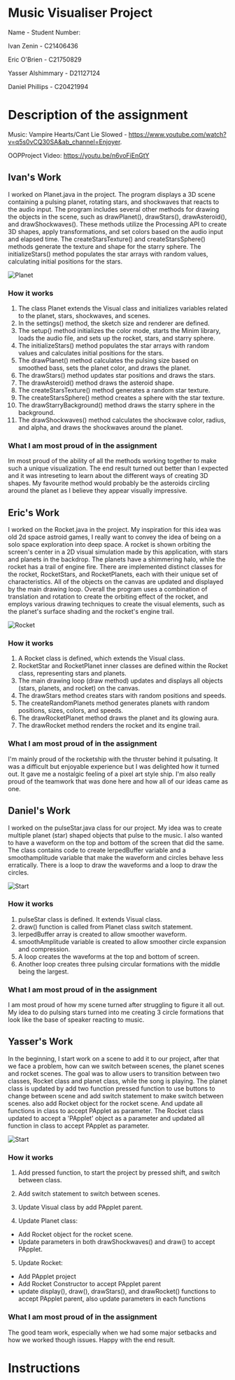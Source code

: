 # Music Visualiser Project

Name - Student Number:

Ivan Zenin - C21406436

Eric O'Brien - C21750829

Yasser Alshimmary - D21127124

Daniel Phillips - C20421994


# Description of the assignment

Music: Vampire Hearts/Cant Lie Slowed - https://www.youtube.com/watch?v=q5s0vCQ30SA&ab_channel=Enjoyer.

OOPProject Video: https://youtu.be/n6voFiEnGtY

## Ivan's Work
I worked on Planet.java in the project. The program displays a 3D scene containing a pulsing planet, rotating stars, and shockwaves that reacts to the audio input. The program includes several other methods for drawing the objects in the scene, such as drawPlanet(), drawStars(), drawAsteroid(), and drawShockwaves(). These methods utilize the Processing API to create 3D shapes, apply transformations, and set colors based on the audio input and elapsed time. The createStarsTexture() and createStarsSphere() methods generate the texture and shape for the starry sphere. The initializeStars() method populates the star arrays with random values, calculating initial positions for the stars.

![Planet](images/planet.png)

### How it works
1. The class Planet extends the Visual class and initializes variables related to the planet, stars, shockwaves, and scenes.
1. In the settings() method, the sketch size and renderer are defined.
1. The setup() method initializes the color mode, starts the Minim library, loads the audio file, and sets up the rocket, stars, and starry sphere.
1. The initializeStars() method populates the star arrays with random values and calculates initial positions for the stars.
1. The drawPlanet() method calculates the pulsing size based on smoothed bass, sets the planet color, and draws the planet.
1. The drawStars() method updates star positions and draws the stars.
1. The drawAsteroid() method draws the asteroid shape.
1. The createStarsTexture() method generates a random star texture.
1. The createStarsSphere() method creates a sphere with the star texture.
1. The drawStarryBackground() method draws the starry sphere in the background.
1. The drawShockwaves() method calculates the shockwave color, radius, and alpha, and draws the shockwaves around the planet.

### What I am most proud of in the assignment
Im most proud of the ability of all the methods working together to make such a unique visualization. The end result turned out better than I expected and it was intreseting to learn about the different ways of creating 3D shapes. My favourite method would probably be the asteroids circling around the planet as I believe they appear visually impressive. 

## Eric's Work
I worked on the Rocket.java in the project. My inspiration for this idea was old 2d space astroid games, I really want to convey the idea of being on a solo space exploration into deep space. A rocket is shown orbiting the screen's center in a 2D visual simulation made by this application, with stars and planets in the backdrop. The planets have a shimmering halo, while the rocket has a trail of engine fire. There are implemented distinct classes for the rocket, RocketStars, and RocketPlanets, each with their unique set of characteristics. All of the objects on the canvas are updated and displayed by the main drawing loop. Overall the program uses a combination of translation and rotation to create the orbiting effect of the rocket, and employs various drawing techniques to create the visual elements, such as the planet's surface shading and the rocket's engine trail.

![Rocket](images/Rocket.png)

### How it works
1) A Rocket class is defined, which extends the Visual class.
2) RocketStar and RocketPlanet inner classes are defined within the Rocket class, representing stars and planets.
3) The main drawing loop (draw method) updates and displays all objects (stars, planets, and rocket) on the canvas.
4) The drawStars method creates stars with random positions and speeds.
5) The createRandomPlanets method generates planets with random positions, sizes, colors, and speeds.
6) The drawRocketPlanet method draws the planet and its glowing aura.
7) The drawRocket method renders the rocket and its engine trail.

### What I am most proud of in the assignment
I'm mainly proud of the rocketship with the thruster behind it pulsating. It was a difficult but enjoyable experience but I was delighted how it turned out. It gave me a nostalgic feeling of a pixel art style ship. I'm also really proud of the teamwork that was done here and how all of our ideas came as one.

## Daniel's Work
I worked on the pulseStar.java class for our project. My idea was to create multiple planet (star) shaped objects that pulse to the music. I also wanted to have a waveform on the top and bottom of the screen that did the same. The class contains code to create lerpedBuffer variable and a smoothamplitude variable that make the waveform and circles behave less erratically. There is a loop to draw the waveforms and a loop to draw the circles.

![Start](images/pulseStar.png)

### How it works
1) pulseStar class is defined. It extends Visual class.
2) draw() function is called from Planet class switch statement.
3) lerpedBuffer array is created to allow smoother waveform.
4) smoothAmplitude variable is created to allow smoother circle expansion and compression.
5) A loop creates the waveforms at the top and bottom of screen.
6) Another loop creates three pulsing circular formations with the middle being the largest.

### What I am most proud of in the assignment
I am most proud of how my scene turned after struggling to figure it all out. My idea to do pulsing stars turned into me creating 3 circle formations that look like the base of speaker reacting to music. 

## Yasser's Work
In the beginning, I start work on a scene to add it to our project, after that we face a problem, how can we switch between scenes, the planet scenes and rocket scenes. The goal was to allow users to transition between two classes, Rocket class and planet class, while the song is playing. The planet class is updated by add two function pressed function to use buttons to change between scene and add switch statement to make switch between scenes. also add Rocket object for the rocket scene. And update all functions in class to accept PApplet as parameter. The Rocket class updated to accept a 'PApplet' object as a parameter and updated all function in class to accept PApplet as parameter. 

![Start](images/start.png)

### How it works
1. Add pressed function, to start the project by pressed shift, and switch between class. 
1. Add switch statement to switch between scenes.
1. Update Visual class by add PApplet parent.

1. Update Planet class:
- Add Rocket object for the rocket scene.
- Update parameters in both drawShockwaves()  and draw() to accept 	PApplet.

5. Update Rocket:
- Add PApplet project
- Add Rocket  Constructor to accept PApplet parent
- update display(), draw(), drawStars(), and drawRocket() 		functions to accept PApplet parent, also update parameters in each 		functions


### What I am most proud of in the assignment
The good team work, especially when we had some major setbacks and how we worked though issues. Happy with the end result.

# Instructions

